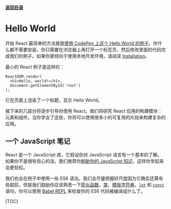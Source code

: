 [**返回目录**](https://github.com/conwnet/react-chinese/blob/master/README.md)

# Hello World
开始 React 最简单的方法就是[使用 CodePen 上这个 Hello World 的例子](http://codepen.io/gaearon/pen/ZpvBNJ?editors=0010)。你什么都不需要安装，你只需要在浏览器上再打开一个标签页，然后修改里面的代码完成我们的例子。如果你更倾向于使用本地开发环境，请阅读 [Installation](https://github.com/conwnet/react-chinese/blob/master/QUICK%20START/Installation.md)。

最小的 React 例子是这样的：

~~~
ReactDOM.render(
  <h1>Hello, world!</h1>,
  document.getElementById('root')
);
~~~

它在页面上渲染了一个标题，显示 Hello World。

接下来的几部分将逐步引导你使用 React。我们将研究 React 应用的构建模块：元素和组件。当你学会了这些，你将可以使用很多小的可复用的片段来构建复杂的应用。

## 一个 JavaScript 笔记
React 是一个 JavaScript 库，它假设你对 JavaScript 语言有一个基本的了解。如果你不是很有信心的话，我们推荐你[刷新你的 JavaScript 知识](https://developer.mozilla.org/en-US/docs/Web/JavaScript/A_re-introduction_to_JavaScript)，这样你学起来会更轻松。

我们也会在例子中使用一些 ES6 语法。我们会尽量把握好尺度因为它确实还算有些超前，但是我们鼓励你应该熟悉一下[箭头函数](https://developer.mozilla.org/en-US/docs/Web/JavaScript/Reference/Functions/Arrow_functions)，[类](https://developer.mozilla.org/en-US/docs/Web/JavaScript/Reference/Classes)，[模版字符串](https://developer.mozilla.org/en/docs/Web/JavaScript/Reference/Template_literals)，[`let`](https://developer.mozilla.org/en-US/docs/Web/JavaScript/Reference/Statements/let) 和 [`const`](https://developer.mozilla.org/en-US/docs/Web/JavaScript/Reference/Statements/const) 语句，你可以使用 [Babel REPL](http://babeljs.io/repl/#?babili=false&evaluate=true&lineWrap=false&presets=es2015%2Creact&experimental=false&loose=false&spec=false&code=const%20element%20%3D%20%3Ch1%3EHello%2C%20world!%3C%2Fh1%3E%3B%0Aconst%20container%20%3D%20document.getElementById('root')%3B%0AReactDOM.render(element%2C%20container)%3B%0A) 来检查你的 ES6 代码被编译成什么了。

[TOC]
